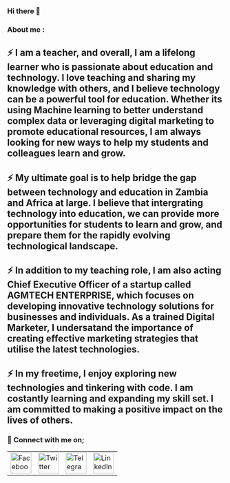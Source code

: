 ### Hi there 👋

<!--
**mutyola/mutyola** is a ✨ _special_ ✨ repository because its `README.md` (this file) appears on your GitHub profile.

Here are some ideas to get you started:

- 🔭 I’m currently working on ...
- 🌱 I’m currently learning ...
- 👯 I’m looking to collaborate on ...
- 🤔 I’m looking for help with ...
- 💬 Ask me about ...
- 📫 How to reach me: ...
- 😄 Pronouns: ...
- ⚡ Fun fact: ...
-->
### About me :

## ⚡ I am a teacher, and overall, I am a lifelong learner who is passionate about education and technology. I love teaching and sharing my knowledge with others, and I believe technology can be a powerful tool for education. Whether its using Machine learning to better understand complex data or leveraging digital marketing to promote educational resources, I am always looking for new ways to help my students and colleagues learn and grow. <br>
## ⚡ My ultimate goal is to help bridge the gap between technology and education in Zambia and Africa at large. I believe that intergrating technology into education, we can provide more opportunities for students to learn and grow, and prepare them for the rapidly evolving technological landscape.<br>
## ⚡ In addition to my teaching role, I am also acting Chief Executive Officer of a startup called AGMTECH ENTERPRISE, which focuses on developing innovative technology solutions for businesses and individuals. As a trained Digital Marketer, I undersatand the importance of creating effective marketing strategies that utilise the latest technologies.<br>
## ⚡ In my freetime, I enjoy exploring new technologies and tinkering with code. I am costantly learning and expanding my skill set. I am committed to making a positive impact on the lives of others.

### 🚀 Connect with me on;

<table>
	<tr>
		<td>
			<a href="https://www.facebook.com/mutyola333">
				<img src="https://github.com/gayanvoice/github-active-users-monitor/raw/master/public/images/icons/facebook.svg" height="48" width="48" alt="Facebook"/>
			</a>
		</td>
		<td>
			<a href="https://twitter.com/mutyola333">
				<img src="https://github.com/gayanvoice/github-active-users-monitor/raw/master/public/images/icons/twitter.svg" height="48" width="48" alt="Twitter"/>
			</a>
		</td>
		<td>
			<a href="https://t.me/mutyola333">
				<img src="https://github.com/gayanvoice/github-active-users-monitor/blob/master/public/images/icons/telegram.svg" height="48" width="48" alt="Telegram"/>
			</a>
		</td>
		<td>
			<a href="https://www.linkedin.com/in/mutyola">
				<img src="https://github.com/gayanvoice/github-active-users-monitor/blob/master/public/images/icons/linkedin.svg" height="48" width="48" alt="LinkedIn"/>
			</a>
		</td>
	</tr>
</table>
